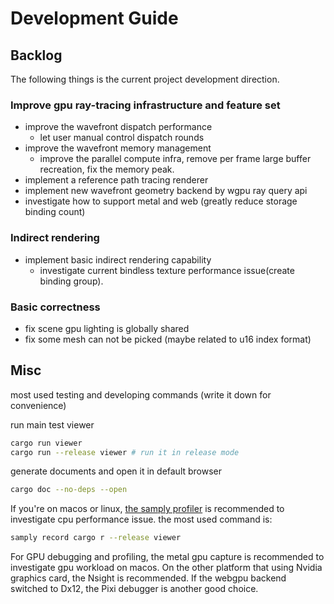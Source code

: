 # Development Guide

## Backlog

The following things is the current project development direction.

### Improve gpu ray-tracing infrastructure and feature set

- improve the wavefront dispatch performance
  - let user manual control dispatch rounds
- improve the wavefront memory management
  - improve the parallel compute infra, remove per frame large buffer recreation, fix the memory peak.
- implement a reference path tracing renderer
- implement new wavefront geometry backend by wgpu ray query api
- investigate how to support metal and web (greatly reduce storage binding count)

### Indirect rendering

- implement basic indirect rendering capability
  - investigate current bindless texture performance issue(create binding group).

### Basic correctness

- fix scene gpu lighting is globally shared
- fix some mesh can not be picked (maybe related to u16 index format)

## Misc

most used testing and developing commands (write it down for convenience)

run main test viewer

```bash
cargo run viewer
cargo run --release viewer # run it in release mode
```

generate documents and open it in default browser

```bash
cargo doc --no-deps --open
```

If you're on macos or linux, [the samply profiler](https://github.com/mstange/samply) is recommended to investigate cpu performance issue.  the most used command is:

```bash
samply record cargo r --release viewer
```

For GPU debugging and profiling, the metal gpu capture is recommended to investigate gpu workload on macos. On the other platform that using Nvidia graphics card, the Nsight is recommended. If the webgpu backend switched to Dx12, the Pixi debugger is another good choice.
